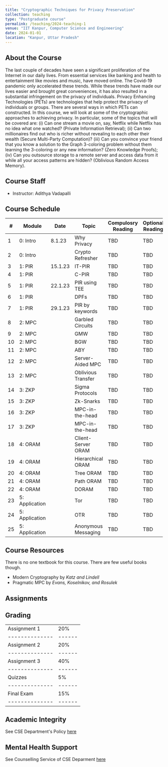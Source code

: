 ```yaml
---
title: "Cryptographic Techniques for Privacy Preservation"
collection: teaching
type: "Postgraduate course"
permalink: /teaching/2024-teaching-1
venue: "IIT Kanpur, Computer Science and Engineering"
date: 2024-01-01
location: "Kanpur, Uttar Pradesh"
---
```

About the Course
-------------------------
The last couple of decades have seen a significant proliferation of the Internet in our daily lives. From essential services like banking and health to entertainment like movies and music, have moved online. The Covid-19 pandemic only accelerated these trends. While these trends have made our lives easier and brought great conveniences, it has also resulted in a substantial infringement on the privacy of individuals. Privacy Enhancing Technologies (PETs) are technologies that help protect the privacy of individuals or groups. There are several ways in which PETs can constructed. In this course, we will look at some of the cryptographic approaches to achieving privacy. In particular, some of the topics that will be covered are: (i) Can one stream a movie on, say, Netflix while Netflix has no idea what one watched? (Private Information Retrieval); (ii) Can two millionaires find out who is richer without revealing to each other their wealth (Secure Multi-Party Computation)? (iii) Can you convince your friend that you know a solution to the Graph 3-coloring problem without them learning the 3-coloring or any new information? (Zero Knowledge Proofs); (iv) Can you outsource storage to a remote server and access data from it while all your access patterns are hidden? (Oblivious Random Access Memory).


Course Staff
-----------------------
- Instructor: Adithya Vadapalli


Course Schedule
------------------------------

| #        | Module        | Date        | Topic              | Compulosry Reading | Optional Reading | Lecture Material |
|----------|---------------|-------------|--------------------|--------------------|------------------|------------------|
|1         | 0: Intro      | 8.1.23 	 | Why Privacy        | TBD                | TBD              | TBD              |
|2         | 0: Intro      |             | Crypto Refresher   | TBD                | TBD              | TBD              |  
|3         | 1: PIR        | 15.1.23     | IT-PIR             | TBD                | TBD              | TBD              |  
|4         | 1: PIR        |             |  C-PIR             | TBD                | TBD              | TBD              |
|5		   | 1: PIR        | 22.1.23     | PIR using TEE      | TBD                | TBD              | TBD              |
|6 		   | 1: PIR        |             | DPFs               | TBD                | TBD              | TBD              | 
|7	       | 1: PIR        | 29.1.23     | PIR by keywords    | TBD                | TBD              | TBD              |
|8	       | 2: MPC        |             | Garbled Circuits   | TBD                | TBD              | TBD              |
|9	       | 2: MPC        |             | GMW                | TBD                | TBD              | TBD              |
|10	       | 2: MPC        |             | BGW                | TBD                | TBD              | TBD              |
|11	       | 2: MPC        |             | ABY                | TBD                | TBD              | TBD              |
|12	       | 2: MPC        |             | Server-Aided MPC   | TBD                | TBD              | TBD              |
|13		   | 2: MPC        |             | Oblivious Transfer | TBD                | TBD              | TBD              |
|14		   | 3: ZKP        |             | Sigma Protocols    | TBD                | TBD              | TBD              |
|15		   | 3: ZKP        |             | Zk-Snarks          | TBD                | TBD              | TBD              |
|16		   | 3: ZKP        |             | MPC-in-the-head    | TBD                | TBD              | TBD              |
|17		   | 3: ZKP        |             | MPC-in-the-head    | TBD                | TBD              | TBD              |
|18	   	   | 4: ORAM       |             | Client-Server ORAM | TBD                | TBD              | TBD              |
|19		   | 4: ORAM       |             | Hierarchical ORAM  | TBD                | TBD              | TBD              |
|20		   | 4: ORAM       |             | Tree ORAM          | TBD                | TBD              | TBD              |
|21		   | 4: ORAM       |             | Path ORAM          | TBD                | TBD              | TBD              |
|22		   | 4: ORAM       |             | DORAM              | TBD                | TBD              | TBD              |
|23	       | 5: Application|             | Tor                | TBD                | TBD              | TBD              |
|24		   | 5: Application|             | OTR                | TBD                | TBD              | TBD              |
|25		   | 5: Application|             | Anonymous Messaging| TBD                | TBD              | TBD              |


Course Resources
------------------------
There is no one textbook for this course. There are few useful books though. 
- Modern Cryptography by _Katz and Lindell_
- Pragmatic MPC by _Evans, Koselnikov, and Rosulek_

Assignments
----------------------------





Grading
-----------------------------

|              |      | 
|--------------|------|
|Assignment 1  | 20%  | 
|--------------|------|
|Assignment 2  | 20%  | 
|--------------|------|
|Assignment 3  | 40%  | 
|--------------|------|
|Quizzes       | 5%   |
|--------------|------|
|Final Exam    | 15%  |  
|--------------|------|



Academic Integrity
---------------------------
See CSE Department's Policy [here](https://www.cse.iitk.ac.in/pages/AntiCheatingPolicy.html)

Mental Health Support
---------------------------
See Counselling Service of CSE Deparment [here](https://www.cse.iitk.ac.in/pages/Counselling.html)
